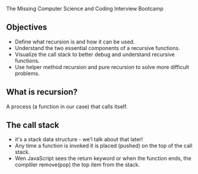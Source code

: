 The Missing Computer Science and Coding Interview Bootcamp

## Objectives
* Define what recursion is and how it can be used.
* Understand the two essential components of a recursive functions.
* Visualize the call stack to better debug and understand recursive functions.
* Use helper method recursion and pure recursion to solve more difficult problems.

## What is recursion?

A process (a function in our case) that calls itself.

## The call stack
* it's a stack data structure - we'l talk about that later!
* Any time a function is invoked it is placed (pushed) on the top of the call stack.
* Wen JavaScript sees the return keyword or when the function ends, the compliler remove(pop) the top item from the stack.